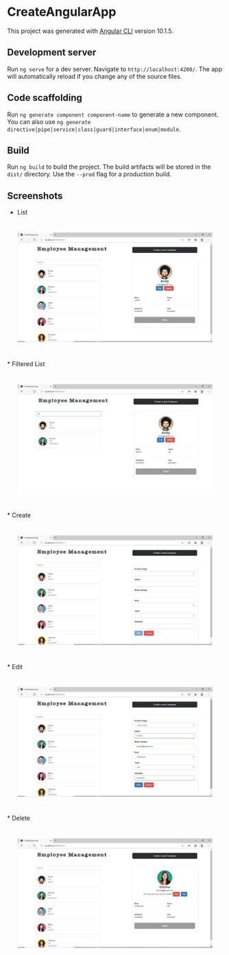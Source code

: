 # CreateAngularApp

This project was generated with [Angular CLI](https://github.com/angular/angular-cli) version 10.1.5.

## Development server

Run `ng serve` for a dev server. Navigate to `http://localhost:4200/`. The app will automatically reload if you change any of the source files.

## Code scaffolding

Run `ng generate component component-name` to generate a new component. You can also use `ng generate directive|pipe|service|class|guard|interface|enum|module`.

## Build

Run `ng build` to build the project. The build artifacts will be stored in the `dist/` directory. Use the `--prod` flag for a production build.

## Screenshots
* List
<h1 align="center">
	<img src="src/assets/Screenshots/List.png" alt="img" width="90%">
</h1>
</br>
* Filtered List
<h1 align="center">
	<img src="src/assets/Screenshots/FilteredList.png" alt="img" width="90%">
</h1>
</br>
* Create
<h1 align="center">
	<img src="src/assets/Screenshots/Create.png" alt="img" width="90%">
</h1>
</br>
* Edit
<h1 align="center">
	<img src="src/assets/Screenshots/Edit.png" alt="img" width="90%">
</h1>
</br>
* Delete
<h1 align="center">
	<img src="src/assets/Screenshots/Delete.png" alt="img" width="90%">
</h1>
